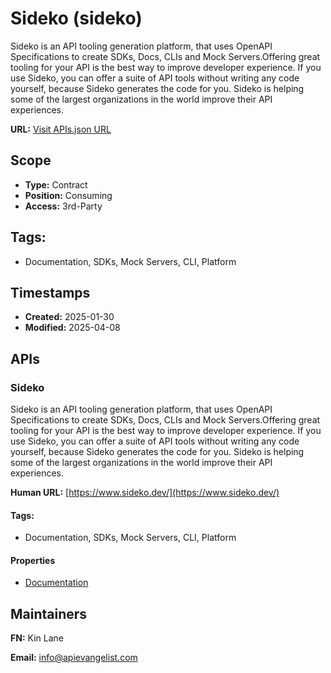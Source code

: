 # Sideko (sideko)
Sideko is an API tooling generation platform, that uses OpenAPI Specifications to create SDKs, Docs, CLIs and Mock Servers.Offering great tooling for your API is the best way to improve developer experience. If you use Sideko, you can offer a suite of API tools without writing any code yourself, because Sideko generates the code for you. Sideko is helping some of the largest organizations in the world improve their API experiences. 

**URL:** [Visit APIs.json URL](https://raw.githubusercontent.com/api-evangelist/sideko/refs/heads/main/apis.yml)

## Scope

- **Type:** Contract 
- **Position:** Consuming 
- **Access:** 3rd-Party 

## Tags:

 - Documentation, SDKs, Mock Servers, CLI, Platform

## Timestamps

- **Created:** 2025-01-30 
- **Modified:** 2025-04-08 

## APIs

### Sideko
Sideko is an API tooling generation platform, that uses OpenAPI Specifications to create SDKs, Docs, CLIs and Mock Servers.Offering great tooling for your API is the best way to improve developer experience. If you use Sideko, you can offer a suite of API tools without writing any code yourself, because Sideko generates the code for you. Sideko is helping some of the largest organizations in the world improve their API experiences. 

**Human URL:** [https://www.sideko.dev/](https://www.sideko.dev/)


#### Tags:

 - Documentation, SDKs, Mock Servers, CLI, Platform

#### Properties

- [Documentation](https://www.sideko.dev/)

## Maintainers

**FN:** Kin Lane

**Email:** info@apievangelist.com

